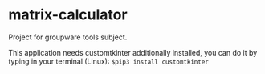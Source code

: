 # matrix-calculator
Project for groupware tools subject.

This application needs customtkinter additionally installed,
you can do it by typing in your terminal (Linux):
`$pip3 install customtkinter`

